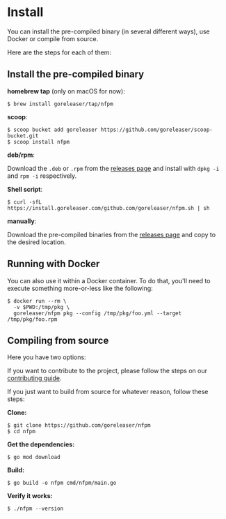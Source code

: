 # Install

You can install the pre-compiled binary (in several different ways),
use Docker or compile from source.

Here are the steps for each of them:

## Install the pre-compiled binary

**homebrew tap** (only on macOS for now):

```console
$ brew install goreleaser/tap/nfpm
```

**scoop**:

```console
$ scoop bucket add goreleaser https://github.com/goreleaser/scoop-bucket.git
$ scoop install nfpm
```

**deb/rpm**:

Download the `.deb` or `.rpm` from the [releases page][releases] and
install with `dpkg -i` and `rpm -i` respectively.

**Shell script**:

```console
$ curl -sfL https://install.goreleaser.com/github.com/goreleaser/nfpm.sh | sh
```

**manually**:

Download the pre-compiled binaries from the [releases page][releases] and
copy to the desired location.

## Running with Docker

You can also use it within a Docker container. To do that, you'll need to
execute something more-or-less like the following:

```console
$ docker run --rm \
  -v $PWD:/tmp/pkg \
  goreleaser/nfpm pkg --config /tmp/pkg/foo.yml --target /tmp/pkg/foo.rpm
```

[releases]: https://github.com/goreleaser/nfpm/releases

## Compiling from source

Here you have two options:

If you want to contribute to the project, please follow the
steps on our [contributing guide](/contributing).

If you just want to build from source for whatever reason, follow these steps:

**Clone:**

```console
$ git clone https://github.com/goreleaser/nfpm
$ cd nfpm
```

**Get the dependencies:**

```console
$ go mod download
```

**Build:**

```console
$ go build -o nfpm cmd/nfpm/main.go
```

**Verify it works:**

```console
$ ./nfpm --version
```
